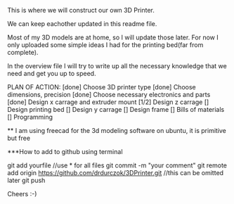 This is where we will construct our own 3D Printer.

We can keep eachother updated in this readme file. 

Most of my 3D models are at home, so I will update those later. For now I only 
uploaded some simple ideas I had for the printing bed(far from complete). 

In the overview file I will try to write up all the necessary knowledge that we need
and get you up to speed.

PLAN OF ACTION:
[done]		Choose 3D printer type
[done]		Choose dimensions, precision
[done]		Choose necessary electronics and parts
[done]		Design x carrage and extruder mount
[1/2]		Design z carrage
[]			Design printing bed
[]			Design y carrage
[]			Design frame
[]			Bills of materials
[]			Programming


** I am using freecad for the 3d modeling software on ubuntu, it is primitive but free

***How to add to github using terminal

git add yourfile				//use * for all files
git commit -m "your comment"
git remote add origin https://github.com/drdurczok/3DPrinter.git			//this can be omitted later
git push




 Cheers  :-)
